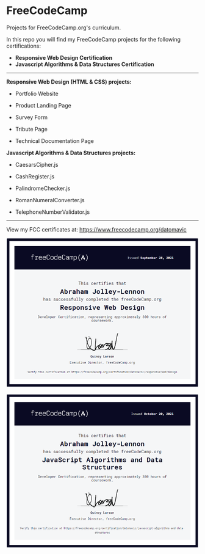 # FreeCodeCamp #
Projects for FreeCodeCamp.org's curriculum.

In this repo you will find my FreeCodeCamp projects for the following certifications:

* **Responsive Web Design Certification**
* **Javascript Algorithms & Data Structures Certification**
-----
**Responsive Web Design (HTML & CSS) projects:**

* Portfolio Website

* Product Landing Page

* Survey Form

* Tribute Page

* Technical Documentation Page

**Javascript Algorithms & Data Structures projects:**

* CaesarsCipher.js

* CashRegister.js

* PalindromeChecker.js

* RomanNumeralConverter.js

* TelephoneNumberValidator.js

-----

View my FCC certificates at: https://www.freecodecamp.org/datomavic

![Responsive Web Design](https://raw.githubusercontent.com/datomavic/FreeCodeCamp/main/Responsive%20Web%20Design/Responsive%20Web%20Design%20Certificate.png)

![Javascript Algorithms & Data Structures](https://raw.githubusercontent.com/datomavic/FreeCodeCamp/main/Javascript%20Algorithms%20%26%20Data%20Structures/Javascript%20Algorithms%20%26%20Data%20Structures%20Certificate.png)
